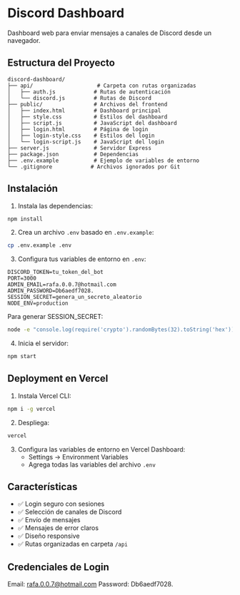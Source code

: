 # Discord Dashboard

Dashboard web para enviar mensajes a canales de Discord desde un navegador.

## Estructura del Proyecto

```
discord-dashboard/
├── api/                    # Carpeta con rutas organizadas
│   ├── auth.js            # Rutas de autenticación
│   └── discord.js         # Rutas de Discord
├── public/                # Archivos del frontend
│   ├── index.html         # Dashboard principal
│   ├── style.css          # Estilos del dashboard
│   ├── script.js          # JavaScript del dashboard
│   ├── login.html         # Página de login
│   ├── login-style.css    # Estilos del login
│   └── login-script.js    # JavaScript del login
├── server.js              # Servidor Express
├── package.json           # Dependencias
├── .env.example           # Ejemplo de variables de entorno
└── .gitignore            # Archivos ignorados por Git
```

## Instalación

1. Instala las dependencias:
```bash
npm install
```

2. Crea un archivo `.env` basado en `.env.example`:
```bash
cp .env.example .env
```

3. Configura tus variables de entorno en `.env`:
```
DISCORD_TOKEN=tu_token_del_bot
PORT=3000
ADMIN_EMAIL=rafa.0.0.7@hotmail.com
ADMIN_PASSWORD=Db6aedf7028.
SESSION_SECRET=genera_un_secreto_aleatorio
NODE_ENV=production
```

Para generar SESSION_SECRET:
```bash
node -e "console.log(require('crypto').randomBytes(32).toString('hex'))"
```

4. Inicia el servidor:
```bash
npm start
```

## Deployment en Vercel

1. Instala Vercel CLI:
```bash
npm i -g vercel
```

2. Despliega:
```bash
vercel
```

3. Configura las variables de entorno en Vercel Dashboard:
   - Settings → Environment Variables
   - Agrega todas las variables del archivo `.env`

## Características

- ✅ Login seguro con sesiones
- ✅ Selección de canales de Discord
- ✅ Envío de mensajes
- ✅ Mensajes de error claros
- ✅ Diseño responsive
- ✅ Rutas organizadas en carpeta `/api`

## Credenciales de Login

Email: rafa.0.0.7@hotmail.com
Password: Db6aedf7028.